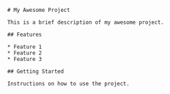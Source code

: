 
    # My Awesome Project

    This is a brief description of my awesome project.

    ## Features

    * Feature 1
    * Feature 2
    * Feature 3

    ## Getting Started

    Instructions on how to use the project.
    